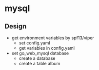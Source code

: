# mysql

## Design

- get environment variables by spf13/viper
  - set config.yaml
  - get variables in config.yaml
- set go_web_mysql database
  - create a database
  - create a table album